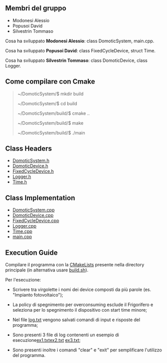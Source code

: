 ## Membri del gruppo

- Modonesi Alessio
- Popusoi David
- Silvestrin Tommaso

Cosa ha sviluppato **Modonesi Alessio**: class DomoticSystem, main.cpp.

Cosa ha sviluppato **Popusoi David**: class FixedCycleDevice, struct Time.

Cosa ha sviluppato **Silvestrin Tommaso**: class DomoticDevice, class Logger.

## Come compilare con Cmake
>
> ~/DomoticSystem/$ mkdir build
>
> ~/DomoticSystem/$ cd build
>
> ~/DomoticSystem/build/$ cmake ..
>
> ~/DomoticSystem/build/$ make
>
> ~/DomoticSystem/build/$ ./main

## Class Headers

- [DomoticSystem.h](./include/DomoticSystem.h)
- [DomoticDevice.h](./include/DomoticDevice.h)
- [FixedCycleDevice.h](./include/FixedCycleDevice.h)
- [Logger.h](./include/Logger.h)
- [Time.h](./include/Time.h)

## Class Implementation

- [DomoticSystem.cpp](./src/DomoticSystem.cpp)
- [DomoticDevice.cpp](./src/DomoticDevice.cpp)
- [FixedCycleDevice.cpp](./src/FixedCycleDevice.cpp)
- [Logger.cpp](./src/Logger.cpp)
- [Time.cpp](./src/Time.cpp)
- [main.cpp](./src/main.cpp)

## Execution Guide

Compilare il programma con la [CMakeLists](./CMakeLists.txt) presente nella directory principale (in alternativa usare [build.sh](./build.sh)).

Per l'esecuzione:

- Scrivere tra virgolette i nomi dei device composti da più parole (es. "Impianto fotovoltaico");

- La policy di spegnimento per overconsuming esclude il Frigorifero e seleziona per lo spegnimento il dispositivo con start time minore;

- Nel file [log.txt](./log.txt) vengono salvati comandi di input e risposte del programma;

- Sono presenti 3 file di log contenenti un esempio di esecuzione[ex1.txt](./doc/ex1.txt)[ex2.txt](./doc/ex2.txt) [ex3.txt](./doc/ex3.txt);

- Sono presenti inoltre i comandi "clear" e "exit" per semplificare l'utilizzo del programma.
